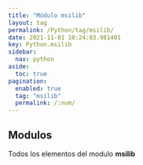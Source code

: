 ```yaml
---
title: "Módulo msilib"
layout: tag
permalink: /Python/tag/msilib/
date: 2021-11-01 10:24:03.981401
key: Python.msilib
sidebar: 
  nav: python
aside: 
  toc: true
pagination: 
  enabled: true
  tag: "msilib"
  permalink: /:num/
---
```


<h2>Modulos</h2>
Todos los elementos del modulo <strong>msilib</strong>
